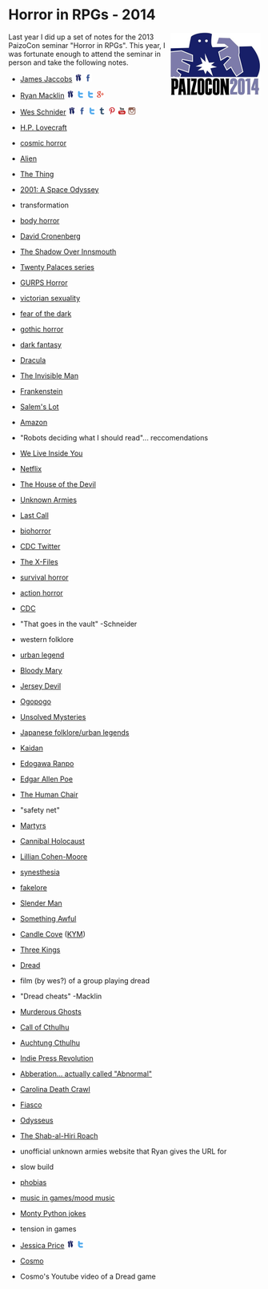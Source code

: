 Horror in RPGs - 2014
=====================
<img src="img/paizocon_2014.jpg" style="float:right" width="180" height="126">
Last year I did up a set of notes for the 2013 PaizoCon seminar "Horror in RPGs". This year, I was fortunate enough to attend the seminar in person and take the following notes.

- [James Jaccobs](http://bigfootcountryblog.blogspot.com/)
[<img src="img/paizo-32x32.png" height=16 width="16" />](http://paizo.com/people/JamesJacobs)
[<img src="img/facebook-32x32.png" height=16 width="16" />](https://www.facebook.com/james.jacobs.357)

- [Ryan Macklin](http://ryanmacklin.com/)
[<img src="img/paizo-32x32.png" height=16 width="16" />](http://paizo.com/people/RyanMacklin/profile)
[<img src="img/twitter-t-32x32.png" height=16 width="16" />](https://twitter.com/RyanMacklin)
[<img src="img/twitter-t-32x32.png" height=16 width="16" />](https://twitter.com/NightMacklin)
[<img src="img/google_plus-32x32.png" height=16 width="16" />](https://plus.google.com/+RyanMacklin)

- [Wes Schnider](http://www.wesschneider.com/blog/)
[<img src="img/paizo-32x32.png" height=16 width="16" />](http://paizo.com/people/FWesleySchneider)
[<img src="img/facebook-32x32.png" height=16 width="16" />](https://www.facebook.com/FWesleySchneider)
[<img src="img/twitter-t-32x32.png" height=16 width="16" />](http://www.twitter.com/FWesSchneider)
[<img src="img/tumblr-32x32.png" height=16 width="16" />](http://wesschneider.tumblr.com/)
[<img src="img/pinterest-32x32.png" height=16 width="16" />](http://pinterest.com/wesschneider/pins/)
[<img src="img/youtube-32x32.png" height=16 width="16" />](https://www.youtube.com/user/wesschneider1/videos)
[<img src="img/instagram-32x32.png" height=16 width="16" />](http://instagram.com/fwesschneider)


- [H.P. Lovecraft](http://en.wikipedia.org/wiki/H._P._Lovecraft)
- [cosmic horror](http://en.wikipedia.org/wiki/Cosmic_horror)
- [Alien](http://www.imdb.com/title/tt0078748/?ref_=fn_al_tt_1)
- [The Thing](http://www.imdb.com/title/tt0084787/?ref_=nv_sr_2)
- [2001: A Space Odyssey](http://www.imdb.com/title/tt0062622/?ref_=nv_sr_1)
- transformation
- [body horror](http://en.wikipedia.org/wiki/Body_horror)
- [David Cronenberg](http://en.wikipedia.org/wiki/David_Cronenberg)
- [The Shadow Over Innsmouth](http://en.wikisource.org/wiki/The_Shadow_Over_Innsmouth)
- [Twenty Palaces series](http://www.amazon.com/s/?_encoding=UTF8&camp=1789&creative=390957&field-keywords=harry%20connolly%2020%20palaces&linkCode=ur2&tag=pathfwiki-20&url=search-alias%3Daps&linkId=3DAWL76KXVUZMZJF)
- [GURPS Horror](http://www.sjgames.com/gurps/books/Horror/)
- [victorian sexuality](http://historyofsexuality.umwblogs.org/pre-20th-century/victorian-era-2/)
- [fear of the dark](http://en.wikipedia.org/wiki/Fear_of_the_dark)
- [gothic horror](http://en.wikipedia.org/wiki/Gothic_fiction)
- [dark fantasy](http://en.wikipedia.org/wiki/Dark_fantasy)
- [Dracula](http://en.wikisource.org/wiki/Dracula)
- [The Invisible Man](http://en.wikisource.org/wiki/Special:Search/The_Invisible_Man)
- [Frankenstein](http://en.wikisource.org/wiki/Special:Search/Frankenstein)
- [Salem's Lot](http://www.amazon.com/gp/product/B0019LV31E/ref=as_li_tl?ie=UTF8&camp=1789&creative=390957&creativeASIN=B0019LV31E&linkCode=as2&tag=pathfwiki-20&linkId=S2JZ4KNSIUOVJP4O)
- [Amazon](http://www.amazon.com/?_encoding=UTF8&camp=1789&creative=390957&linkCode=ur2&tag=pathfwiki-20&linkId=3NQP7PLIBZQAJITD)
- "Robots deciding what I should read"... reccomendations
- [We Live Inside You](http://www.amazon.com/gp/product/B006N0L708/ref=as_li_tl?ie=UTF8&camp=1789&creative=390957&creativeASIN=B006N0L708&linkCode=as2&tag=pathfwiki-20&linkId=4TQAGVNWRP34LZZV)
- [Netflix](https://www.netflix.com/)
- [The House of the Devil](http://www.imdb.com/title/tt1172994/?ref_=nv_sr_1)
- [Unknown Armies](http://ua.johntynes.com/)
- [Last Call](http://www.amazon.com/gp/product/B0099QYGOC/ref=as_li_tl?ie=UTF8&camp=1789&creative=390957&creativeASIN=B0099QYGOC&linkCode=as2&tag=pathfwiki-20&linkId=CWUCD4SHC6JWHWPL)
- [biohorror](http://www.monsterzine.com/200104/biohorror.php)
- [CDC Twitter](https://twitter.com/CDCgov)
- [The X-Files](http://www.imdb.com/title/tt0106179/)
- [survival horror](http://en.wikipedia.org/wiki/Survival_horror)
- [action horror](http://en.wikipedia.org/wiki/Category:Action_horror_films)
- [CDC](http://www.cdc.gov/)
- "That goes in the vault" -Schneider
- western folklore
- [urban legend](http://en.wikipedia.org/wiki/Urban_legend)
- [Bloody Mary](http://en.wikipedia.org/wiki/Bloody_Mary_(folklore))
- [Jersey Devil](http://en.wikipedia.org/wiki/Jersey_Devil)
- [Ogopogo](http://en.wikipedia.org/wiki/Ogopogo)
- [Unsolved Mysteries](http://www.imdb.com/title/tt0094574/?ref_=fn_al_tt_1)
- [Japanese folklore/urban legends](http://en.wikipedia.org/wiki/Japanese_urban_legend)
- [Kaidan](http://en.wikipedia.org/wiki/Kaidan)
- [Edogawa Ranpo](http://en.wikipedia.org/wiki/Edogawa_Ranpo)
- [Edgar Allen Poe](http://en.wikipedia.org/wiki/Edgar_Allan_Poe)
- [The Human Chair](http://books.google.com/books?id=-8l8G2PfKCAC&pg=PA1&source=gbs_toc_r&cad=4#v=onepage&q&f=false)
- "safety net"
- [Martyrs](http://www.imdb.com/title/tt1029234/?ref_=fn_al_tt_1)
- [Cannibal Holocaust](http://www.imdb.com/title/tt0078935/?ref_=fn_al_tt_1)
- [Lillian Cohen-Moore](http://www.lilliancohenmoore.com/)
- [synesthesia](http://en.wikipedia.org/wiki/Synesthesia)
- [fakelore](http://en.wikipedia.org/wiki/Fakelore)
- [Slender Man](http://knowyourmeme.com/memes/slender-man)
- [Something Awful](http://www.somethingawful.com/)
- [Candle Cove](http://ichorfalls.chainsawsuit.com/2009/03/15/candle-cove/) ([KYM](http://knowyourmeme.com/memes/candle-cove))
- [Three Kings](http://www.reddit.com/r/nosleep/comments/wbo0u/please_dont_actually_try_this/)
- [Dread](http://www.tiltingatwindmills.net/dread/index.html)
- film (by wes?) of a group playing dread
- "Dread cheats" -Macklin
- [Murderous Ghosts](http://theunstore.com/index.php/unstore/game/128)
- [Call of Cthulhu](http://en.wikipedia.org/wiki/Call_of_Cthulhu_(role-playing_game))
- [Auchtung Cthulhu](http://www.modiphius.com/achtung-cthulhu.html)
- [Indie Press Revolution](http://www.indiepressrevolution.com/)
- [Abberation... actually called "Abnormal"](http://www.indiepressrevolution.com/xcart/product.php?productid=18837)
- [Carolina Death Crawl](http://www.bullypulpitgames.com/games/carolina-death-crawl/)
- [Fiasco](http://www.bullypulpitgames.com/games/fiasco/)
- [Odysseus](http://en.wikipedia.org/wiki/Odysseus)
- [The Shab-al-Hiri Roach](http://www.bullypulpitgames.com/games/roach/)
- unofficial unknown armies website that Ryan gives the URL for
- slow build
- [phobias](http://en.wikipedia.org/wiki/List_of_phobias)
- [music in games/mood music](http://www.reddit.com/r/rpg/comments/19jcid/the_ultimate_rpg_playlist_music_for_every_occasion/)
- [Monty Python jokes](http://www.kirupa.com/forum/showthread.php?1856-Monty-Python-Quotes!)
- tension in games
- [Jessica Price](http://jessicalprice.tumblr.com/)
[<img src="img/paizo-32x32.png" height=16 width="16" />](http://paizo.com/people/JessicaPrice)
[<img src="img/twitter-t-32x32.png" height=16 width="16" />](https://twitter.com/Delafina777)
- [Cosmo](http://paizo.com/people/Cosmo)
- Cosmo's Youtube video of a Dread game









